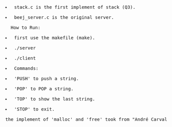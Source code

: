   <pre>
  <li> stack.c is the first implement of stack (Q3).
  <li> beej_server.c is the original server.
    
  How to Run:
    <li> first use the makefile (make).
    <li> ./server
    <li> ./client
    <li> Commands: 
                  <li> 'PUSH' to push a string.
                  <li> 'POP' to POP a string.
                  <li> 'TOP' to show the last string.
                  <li> 'STOP' to exit.
     
the implement of 'malloc' and 'free' took from "André Carvalho" (medium.com).
</pre>
